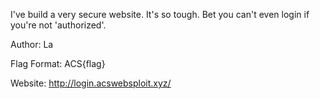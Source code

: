 I've build a very secure website. It's so tough. Bet you can't even login if you're not 'authorized'.

Author: La

Flag Format: ACS{flag}

Website:
http://login.acswebsploit.xyz/
